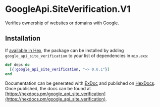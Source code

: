 # GoogleApi.SiteVerification.V1

Verifies ownership of websites or domains with Google.

## Installation

If [available in Hex](https://hex.pm/docs/publish), the package can be installed
by adding `google_api_site_verification` to your list of dependencies in `mix.exs`:

```elixir
def deps do
  [{:google_api_site_verification, "~> 0.0.1"}]
end
```

Documentation can be generated with [ExDoc](https://github.com/elixir-lang/ex_doc)
and published on [HexDocs](https://hexdocs.pm). Once published, the docs can
be found at [https://hexdocs.pm/google_api_site_verification](https://hexdocs.pm/google_api_site_verification).
